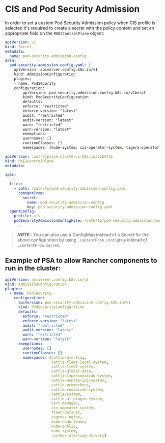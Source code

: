# CIS and Pod Security Admission

In order to set a custom Pod Security Admission policy when CIS profile is selected it's required to create a secret with the policy content and set an appropriate field on the `RKE2ControlPlane` object:

```yaml
apiVersion: v1
kind: Secret
metadata:
  name: pod-security-admission-config
data:
  pod-security-admission-config.yaml: |
    apiVersion: apiserver.config.k8s.io/v1
    kind: AdmissionConfiguration
    plugins:
    - name: PodSecurity
    configuration:
        apiVersion: pod-security.admission.config.k8s.io/v1beta1
        kind: PodSecurityConfiguration
        defaults:
        enforce: "restricted"
        enforce-version: "latest"
        audit: "restricted"
        audit-version: "latest"
        warn: "restricted"
        warn-version: "latest"
        exemptions:
        usernames: []
        runtimeClasses: []
        namespaces: [kube-system, cis-operator-system, tigera-operator]
```

```yaml
apiVersion: controlplane.cluster.x-k8s.io/v1beta1
kind: RKE2ControlPlane
metadata:
  ...
spec:
  ...
  files:
    - path: /path/to/pod-security-admission-config.yaml
      contentFrom:
        secret:
          name: pod-security-admission-config
          key: pod-security-admission-config.yaml
  agentConfig:
    profile: cis
    podSecurityAdmissionConfigFile: /path/to/pod-security-admission-config.yaml
    ...
```

> **_NOTE:_**: You can also use a ConfigMap instead of a Secret for the above configuration by using `.contentFrom.configMap` instead of `.contentFrom.secret`.

## Example of PSA to allow Rancher components to run in the cluster:

```yaml 
apiVersion: apiserver.config.k8s.io/v1
kind: AdmissionConfiguration
plugins:
  - name: PodSecurity
    configuration:
      apiVersion: pod-security.admission.config.k8s.io/v1
      kind: PodSecurityConfiguration
      defaults:
        enforce: "restricted"
        enforce-version: "latest"
        audit: "restricted"
        audit-version: "latest"
        warn: "restricted"
        warn-version: "latest"
      exemptions:
        usernames: []
        runtimeClasses: []
        namespaces: [cattle-alerting,
                     cattle-fleet-local-system,
                     cattle-fleet-system,
                     cattle-global-data,
                     cattle-impersonation-system,
                     cattle-monitoring-system,
                     cattle-prometheus,
                     cattle-resources-system,
                     cattle-system,
                     cattle-ui-plugin-system,
                     cert-manager,
                     cis-operator-system,
                     fleet-default,
                     ingress-nginx,
                     kube-node-lease,
                     kube-public,
                     kube-system,
                     rancher-alerting-drivers]
```